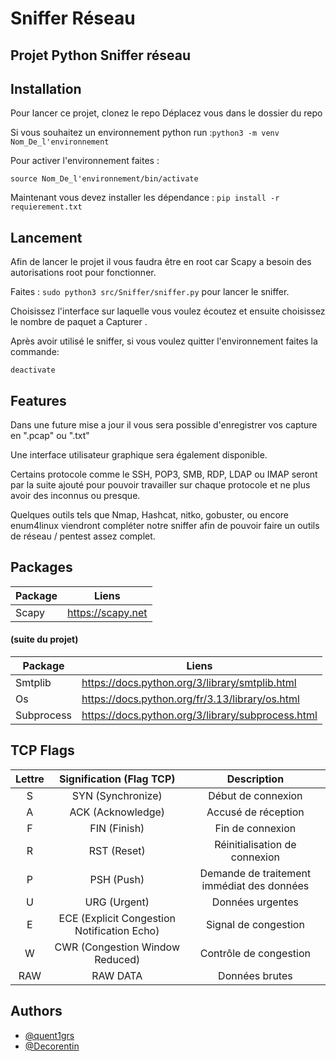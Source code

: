
# Sniffer Réseau

## Projet Python Sniffer réseau




## Installation

Pour lancer ce projet, clonez le repo
Déplacez vous dans le dossier du repo 

Si vous souhaitez un environnement python run :```python3 -m venv 
Nom_De_l'environnement``` 

Pour activer l'environnement faites : 

```source Nom_De_l'environnement/bin/activate ```

Maintenant vous devez installer les dépendance : ```pip install -r requierement.txt ```

## Lancement

Afin de lancer le projet il vous faudra être en root car Scapy a besoin des autorisations root pour fonctionner. 

Faites : ``` sudo python3 src/Sniffer/sniffer.py ``` pour lancer le sniffer.

Choisissez l'interface sur laquelle vous voulez écoutez et ensuite choisissez le nombre de paquet a Capturer .

Après avoir utilisé le sniffer, si vous voulez quitter l'environnement faites la commande:

``` deactivate ```



## Features

Dans une future mise a jour il vous sera possible d'enregistrer vos capture en ".pcap" ou ".txt" 

Une interface utilisateur graphique sera également disponible. 

Certains protocole comme le SSH, POP3, SMB, RDP, LDAP ou IMAP seront par la suite ajouté pour pouvoir travailler sur chaque protocole et ne plus avoir des inconnus ou presque.

Quelques outils tels que Nmap, Hashcat, nitko, gobuster, ou encore enum4linux viendront compléter notre sniffer afin de pouvoir faire un outils de réseau / pentest assez complet.

## Packages
| Package             | Liens                                              
| ----------------- | ------------------------------------------------------------------ |
Scapy |https://scapy.net

#### (suite du projet)
| Package             | Liens                                              
| ----------------- | ------------------------------------------------------------------ |
| Smtplib |https://docs.python.org/3/library/smtplib.html|
| Os |https://docs.python.org/fr/3.13/library/os.html|
| Subprocess|https://docs.python.org/3/library/subprocess.html|

## TCP Flags

| Lettre | Signification (Flag TCP) | Description |
|:------:|:------------------------:|:-----------:|
| S      | SYN (Synchronize)         | Début de connexion |
| A      | ACK (Acknowledge)         | Accusé de réception |
| F      | FIN (Finish)              | Fin de connexion |
| R      | RST (Reset)               | Réinitialisation de connexion |
| P      | PSH (Push)                | Demande de traitement immédiat des données |
| U      | URG (Urgent)              | Données urgentes |
| E      | ECE (Explicit Congestion Notification Echo) | Signal de congestion |
| W      | CWR (Congestion Window Reduced) | Contrôle de congestion |
| RAW    | RAW DATA                  | Données brutes |


## Authors

- [@quent1grs](https://github.com/quent1grs)
- [@Decorentin](https://github.com/Decorentin)
